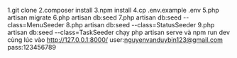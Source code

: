 1.git clone
2.composer install
3.npm install
4.cp .env.example .env
5.php artisan migrate 
6.php artisan db:seed
7.php artisan db:seed --class=MenuSeeder 
8.php artisan db:seed --class=StatusSeeder
9.php artisan db:seed --class=TaskSeeder 
chạy php artisan serve và npm run dev cùng lúc
vào http://127.0.0.1:8000/
user:nguyenvanduybin123@gmail.com
pass:123456789
